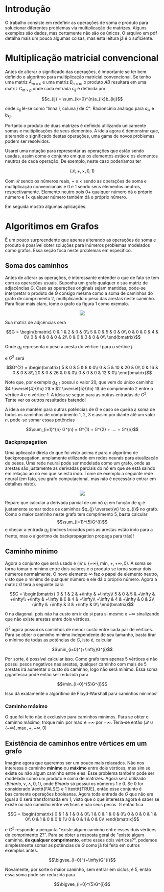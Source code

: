 # Introdução

O trabalho consiste em redefinir as operações de soma e produto para solucionar diferentes problemas via multiplicação de matrizes. Alguns exemplos são dados, mas certamente não são os únicos. O arquivo em pdf detalha mais um pouco algumas coisas, mas esta leitura já é o suficiente.

# Multiplicação matricial convencional

Antes de alterar o significado das operações, é importante se ter bem definido o algoritmo para multiplicação matricial convencional. Se tenho uma matriz $A_{m \times n}$ e uma matriz $B_{n \times p}$, o produto $AB$ resultará em uma matriz $C_{m \times p}$ onde cada entrada $c_{ij}$ é definida por

$$c_{ij} = \sum_{k=0}^{n}a_{ik}b_{kj}$$

onde $c_{ij}$ lê-se como "linha $i$, coluna $j$ de $C$". Racioncínio análogo para $a_{ik}$ e $b_{kj}$.

Portanto o produto de duas matrizes é definido utilizando unicamente somas e multiplicações de seus elementos. A ideia agora é demonstrar que, alterando o significado destas operações, uma gama de novos problemas podem ser resolvidos.

Usarei uma notação para representar as operações que estão sendo usadas, assim como o conjunto em que os elementos estão e os elementos neutros de cada operação. De exemplo, neste caso poderíamos ter

$$(\mathcal{R}, +, \times, 0, 1)$$

Com $\mathcal{R}$ sendo os números reais, $+$ e $\times$ sendo as operações de soma e multiplicação convencionais e $0$ e $1$ sendo seus elementos neutros, respectivamente. Elemento neutro pois $0 +$ qualquer número dá o próprio número e $1 \times$ qualquer número também dá o próprio número.

Em seguida mostro algumas aplicações.

# Algoritimos em Grafos

É um pouco surpreendente que apenas alterando as operações de soma e produto é possível obter soluções para inúmeros problemas modelados como grafos. Essa seção foca neste problemas em específico.

## Soma dos caminhos

Antes de alterar as operações, é interessante entender o que de fato se tem com as operações usuais. Suponha um grafo qualquer e sua matriz de adjacências $G$. Caso as operações originais sejam mantidas, pode-se interpretar o produto de $G$ consigo mesma como a soma de caminhos do grafo de comprimento 2, multiplicando o peso das arestas neste caminho. Para ficar mais claro, tome o grafo da figura 1 como exemplo.

<div align="center">
  <image src="https://github.com/Mth0/Multiplicacao-Matricial-Magica/assets/49344106/a834342e-e81f-4d1e-83f5-377ad9700c87">
</div>

Sua matriz de adjcências será

$$G = \begin{bmatrix}
		0 & 1 & 2 & 0 & 0\\
		5 & 0 & 5 & 0 & 0\\
		0 & 0 & 0 & 4 & 0\\
		0 & 4 & 0 & 0 & 2\\
		0 & 0 & 3 & 0 & 0\\
	\end{bmatrix}$$

Onde $g_{ij}$ representa o peso a aresta do vértice $i$ para o vértice $j$.

e $G^{2}$ será

$$G^{2} = \begin{bmatrix}
		5 & 0 & 5 & 8 & 0\\
		0 & 5 & 10 & 20 & 0\\
		0 & 16 & 0 & 0 & 8\\
		20 & 0 & 26 & 0 & 0\\
		0 & 0 & 0 & 12 & 0\\
	\end{bmatrix}$$

 Note que, por exemplo $g_{4, 1}$ possui o valor $20$, que vem do único caminho  $4 \overset{4}{\to} 2$ e $2 \overset{5}{\to} 1$ de comprimento 2 entre o vértice $4$ e o vértice $1$. A ideia se segue para as outras entradas de $G^{2}$. Tente ver os outros resultados batendo!

 A ideia se mantém para outras potências de $G$ e caso se queira a soma de todos os caminhos de comprimento 1, 2, 3 e assim por diante até um valor $n$, pode-se somar essas potências

 $$\sum_{i=1}^{n} G^{n} = G^{1} + G^{2} + .... + G^{n}$$

 ### Backpropagation

 Uma aplicação direta do que foi visto acima é para o algoritmo de backpropagation, amplamente utilizando em redes neurais para atualização de pesos. Uma rede neural pode ser modelada como um grafo, onde as arestas são justamente as derivadas parciais do nó em que se está saindo em relação ao nó em que se está indo. Tome de exemplo a seguinte rede neural (em fato, seu grafo computacional, mas não é necessário entrar em detalhes nisto).

<div align="center">
  <image src="https://github.com/Mth0/Multiplicacao-Matricial-Magica/assets/49344106/587a71fb-34e9-4721-af40-fd884eda0c51">
</div>

Repare que calcular a derivada parcial de um nó $q_{i}$ em função de $q_{j}$ é justamente somar todos os caminhos $q_{j} \overset{w} \to q_{i}$ no grafo. Como o maior caminho neste grafo tem comprimento 5, basta calcular
$$\sum_{i=1}^{5}G^{i}$$
e checar a entrada $g_{ji}$ (índices trocados pois as arestas estão indo para a frente, mas o algoritmo de backpropagation propaga para trás)!

## Caminho mínimo

Agora o conjunto que será usado é $(\mathcal{R} \cup \{ +\infty \}, \min, +, +\infty, 0)$. A soma se torna tomar o mínimo entre dois valores e o produto se torna somar dois números normalmente. O novo elemento $\infty$ faz o papel de elemento neutro, visto que o mínimo de qualquer número e ele dá o próprio número. Agora a matriz $G$ terá a seguinte cara

$$G = \begin{bmatrix}
		0 & 1 & 2 & +\infty & +\infty\\
		5 & 0 & 5 & +\infty & +\infty\\
		+\infty & +\infty & 0 & 4 & +\infty\\
		+\infty & 4 & +\infty & 0 & 2\\
		+\infty & +\infty & 3 & +\infty & 0\\
	\end{bmatrix}$$

 $0$ na diagonal, pois não há custo em ir de si para si mesmo e $+\infty$ sinalizando que não existe arestas entre dois vértices.

 $G^{2}$ agora possui os caminhos de menor custo entre cada par de vértices. Para se obter o caminho mínimo independente de seu tamanho, basta tirar o mínimo de todas as potências de $G$, isto é, calcular
 
$$\min_{i=0}^{+\infty}G^{i}$$

Por sorte, é possível calcular isso. Como grafo tem apenas 5 vértices e não possui pesos negativos nas arestas, qualquer caminho com mais de 5 arestas irá aumentar o custo do caminho, logo não será mínimo. Essa soma gigantesca pode então ser reduzida para

$$\min_{i=0}^{5}G^{i}$$

Isso dá exatamente o algoritimo de Floyd-Warshall para caminhos mínimos!

### Caminho máximo

O que foi feito não é exclusivo para caminhos mínimos. Para se obter o caminho máximo, troque $\min$ por $\max$ e $+\infty$ por $-\infty$. Teria-se então $(\mathcal{R} \cup \{ -\infty \}, \max, +, -\infty, 0)$

## Existência de caminhos entre vértices em um grafo

Imagine agora que queremos ser um pouco mais relaxados. Não nos interessa o caminho **mínimo** ou **máximo** entre dois vértices, mas sim se existe ou não algum caminho entre eles. Esse problema também pode ser modelado como um produto e soma de matrizes. Agora será utilizado $(Binario, \lor, \land, 0, 1)$, onde $Binario$ só possui os números $1$ e $0$. Se $0$ for considerado \texttt{FALSE} e $1$ \texttt{TRUE}, então esse conjunto é basicamente operações booleanas. Agora toda entrada de $G$ que não era igual a $0$ será transformada em $1$, visto que o que interessa agora é saber se existe ou não caminho entre vértices e não seus pesos. G então fica

$$G = \begin{bmatrix}
		0 & 1 & 1 & 0 & 0\\
		1 & 0 & 1 & 0 & 0\\
		0 & 0 & 0 & 1 & 0\\
		0 & 1 & 0 & 0 & 1\\
		0 & 0 & 1 & 0 & 0\\
	\end{bmatrix}$$

 e $G^{2}$ responde a pergunta "existe algum caminho entre esses dois vértices de comprimento 2?". Para se obter a resposta geral de "existe algum caminho, **de qualquer comprimento**, entre esses dois vértices?", podemos simplesmente somar as potências de $G$ como já foi feito em outros exemplos antes.

$$\bigvee_{i=0}^{+\infty}G^{i}$$

Novamente, por sorte o maior caminho, sem entrar em ciclos, é 5, então essa soma pode ser reduzida para

$$\bigvee_{i=0}^{5}G^{i}$$
